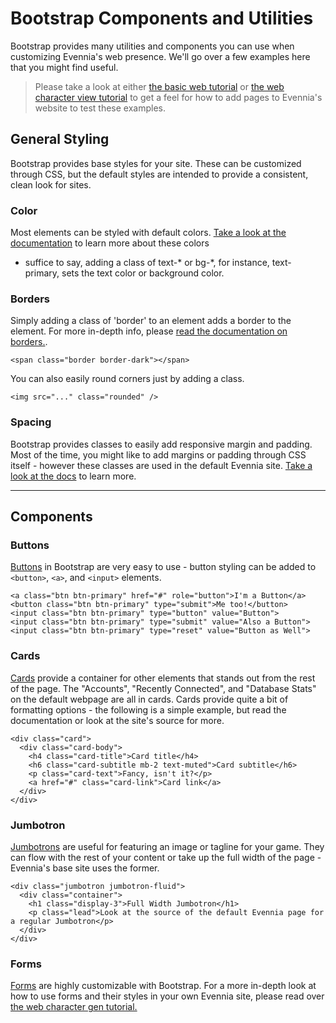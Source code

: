 # Bootstrap Components and Utilities

Bootstrap provides many utilities and components you can use when customizing Evennia's web
presence. We'll go over a few examples here that you might find useful.
> Please take a look at either [the basic web tutorial](./Add-a-simple-new-web-page) or [the web
character view tutorial](Web-Character-View-Tutorial)
> to get a feel for how to add pages to Evennia's website to test these examples.

## General Styling
Bootstrap provides base styles for your site. These can be customized through CSS, but the default
styles are intended to provide a consistent, clean look for sites.

### Color
Most elements can be styled with default colors. [Take a look at the
documentation](https://getbootstrap.com/docs/4.0/utilities/colors/) to learn more about these colors
- suffice to say, adding a class of text-* or bg-*, for instance, text-primary, sets the text color
or background color.

### Borders
Simply adding a class of 'border' to an element adds a border to the element. For more in-depth
info, please [read the documentation on
borders.](https://getbootstrap.com/docs/4.0/utilities/borders/).
```
<span class="border border-dark"></span>
```
You can also easily round corners just by adding a class.
```
<img src="..." class="rounded" />
```

### Spacing
Bootstrap provides classes to easily add responsive margin and padding. Most of the time, you might
like to add margins or padding through CSS itself - however these classes are used in the default
Evennia site. [Take a look at the docs](https://getbootstrap.com/docs/4.0/utilities/spacing/) to
learn more.

***
## Components

### Buttons
[Buttons](https://getbootstrap.com/docs/4.0/components/buttons/) in Bootstrap are very easy to use -
button styling can be added to `<button>`, `<a>`, and `<input>` elements.
```
<a class="btn btn-primary" href="#" role="button">I'm a Button</a>
<button class="btn btn-primary" type="submit">Me too!</button>
<input class="btn btn-primary" type="button" value="Button">
<input class="btn btn-primary" type="submit" value="Also a Button">
<input class="btn btn-primary" type="reset" value="Button as Well">
```
### Cards
[Cards](https://getbootstrap.com/docs/4.0/components/card/) provide a container for other elements
that stands out from the rest of the page. The "Accounts", "Recently Connected", and "Database
Stats" on the default webpage are all in cards. Cards provide quite a bit of formatting options -
the following is a simple example, but read the documentation or look at the site's source for more.
```
<div class="card">
  <div class="card-body">
    <h4 class="card-title">Card title</h4>
    <h6 class="card-subtitle mb-2 text-muted">Card subtitle</h6>
    <p class="card-text">Fancy, isn't it?</p>
    <a href="#" class="card-link">Card link</a>
  </div>
</div>
```

### Jumbotron
[Jumbotrons](https://getbootstrap.com/docs/4.0/components/jumbotron/) are useful for featuring an
image or tagline for your game. They can flow with the rest of your content or take up the full
width of the page - Evennia's base site uses the former.
```
<div class="jumbotron jumbotron-fluid">
  <div class="container">
    <h1 class="display-3">Full Width Jumbotron</h1>
    <p class="lead">Look at the source of the default Evennia page for a regular Jumbotron</p>
  </div>
</div>
```

### Forms
[Forms](https://getbootstrap.com/docs/4.0/components/forms/) are highly customizable with Bootstrap.
For a more in-depth look at how to use forms and their styles in your own Evennia site, please read
over [the web character gen tutorial.](./Web-Character-Generation)